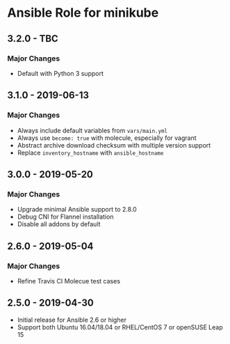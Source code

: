 # Ansible Role for minikube

## 3.2.0 - TBC

### Major Changes

  - Default with Python 3 support

## 3.1.0 - 2019-06-13

### Major Changes

  - Always include default variables from `vars/main.yml`
  - Always use `become: true` with molecule, especially for vagrant
  - Abstract archive download checksum with multiple version support
  - Replace `inventory_hostname` with `ansible_hostname`

## 3.0.0 - 2019-05-20

### Major Changes

  - Upgrade minimal Ansible support to 2.8.0
  - Debug CNI for Flannel installation
  - Disable all addons by default

## 2.6.0 - 2019-05-04

### Major Changes

  - Refine Travis CI Molecue test cases

## 2.5.0 - 2019-04-30

  - Initial release for Ansible 2.6 or higher
  - Support both Ubuntu 16.04/18.04 or RHEL/CentOS 7 or openSUSE Leap 15
